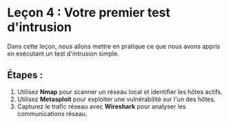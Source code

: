 # Leçon 4 : Votre premier test d'intrusion

Dans cette leçon, nous allons mettre en pratique ce que nous avons appris en exécutant un test d'intrusion simple.

## Étapes :
1. Utilisez **Nmap** pour scanner un réseau local et identifier les hôtes actifs.
2. Utilisez **Metasploit** pour exploiter une vulnérabilité sur l'un des hôtes.
3. Capturez le trafic réseau avec **Wireshark** pour analyser les communications réseau.


